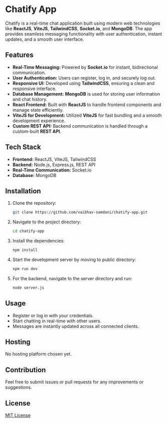 # Chatify App 

Chatify is a real-time chat application built using modern web technologies like **ReactJS**, **ViteJS**, **TailwindCSS**, **Socket.io**, and **MongoDB**. The app provides seamless messaging functionality with user authentication, instant updates, and a smooth user interface.

## Features

- **Real-Time Messaging:** Powered by **Socket.io** for instant, bidirectional communication.
- **User Authentication:** Users can register, log in, and securely log out.
- **Responsive UI:** Developed using **TailwindCSS**, ensuring a clean and responsive interface.
- **Database Management:** **MongoDB** is used for storing user information and chat history.
- **React Frontend:** Built with **ReactJS** to handle frontend components and manage state efficiently.
- **ViteJS for Development:** Utilized **ViteJS** for fast bundling and a smooth development experience.
- **Custom REST API:** Backend communication is handled through a custom-built **REST API**.

## Tech Stack

- **Frontend:** ReactJS, ViteJS, TailwindCSS
- **Backend:** Node.js, Express.js, REST API
- **Real-Time Communication:** Socket.io
- **Database:** MongoDB

## Installation

1. Clone the repository:

    ```bash
    git clone https://github.com/vaibhav-samdani/chatify-app.git
    ```

2. Navigate to the project directory:

    ```bash
    cd chatify-app
    ```

3. Install the dependencies:

    ```bash
    npm install
    ```

4. Start the development server by moving to public directory:

    ```bash
    npm run dev
    ```

5. For the backend, navigate to the server directory and run:

    ```bash
    node server.js
    ```

## Usage

- Register or log in with your credentials.
- Start chatting in real-time with other users.
- Messages are instantly updated across all connected clients.

## Hosting

No hosting platform chosen yet.

## Contribution

Feel free to submit issues or pull requests for any improvements or suggestions.

## License

[MIT License](LICENSE)
